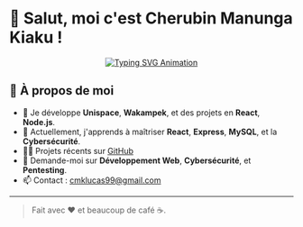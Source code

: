 # 👋 Salut, moi c'est Cherubin Manunga Kiaku !

<p align="center">
  <a href="https://cmk-lucas.github.io/typing-svg-demo/">
    <img src="https://cmk-lucas.github.io/typing-svg-demo/" alt="Typing SVG Animation" />
  </a>
</p>

## 🚀 À propos de moi
- 🔭 Je développe **Unispace**, **Wakampek**, et des projets en **React**, **Node.js**.
- 🌱 Actuellement, j'apprends à maîtriser **React**, **Express**, **MySQL**, et la **Cybersécurité**.
- 👨‍💻 Projets récents sur [GitHub](https://github.com/cmk-lucas)
- 💬 Demande-moi sur **Développement Web**, **Cybersécurité**, et **Pentesting**.
- 📫 Contact : [cmklucas99@gmail.com](mailto:cmklucas99@gmail.com)

---

> Fait avec ❤️ et beaucoup de café ☕.
